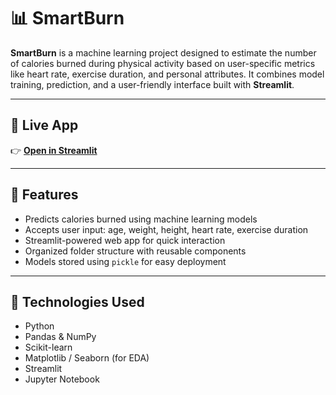# 📊 SmartBurn

**SmartBurn** is a machine learning project designed to estimate the number of calories burned during physical activity based on user-specific metrics like heart rate, exercise duration, and personal attributes. It combines model training, prediction, and a user-friendly interface built with **Streamlit**.

---

## 🚀 Live App

👉 **[Open in Streamlit](https://smartburn.streamlit.app/)**

---

## 🚀 Features

- Predicts calories burned using machine learning models
- Accepts user input: age, weight, height, heart rate, exercise duration
- Streamlit-powered web app for quick interaction
- Organized folder structure with reusable components
- Models stored using `pickle` for easy deployment

---

## 🧠 Technologies Used

- Python
- Pandas & NumPy
- Scikit-learn
- Matplotlib / Seaborn (for EDA)
- Streamlit
- Jupyter Notebook


